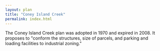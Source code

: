 ```yaml
---
layout: plan
title: "Coney Island Creek"
permalink: index.html
---
```


The Coney Island Creek plan was adopted in 1970 and expired in 2008. It proposes to "conform the structures, size of parcels, and parking and loading facilities to industrial zoning."